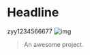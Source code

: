 # Headline
zyy1234566677
![img](https://img-blog.csdnimg.cn/42737e72120d43c98d1859a0a433dc41.png#pic_center)
> An awesome project.